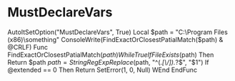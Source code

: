 # MustDeclareVars
AutoItSetOption("MustDeclareVars", True)  Local $path = "C:\Program Files (x86)\something"  ConsoleWrite(FindExactOrClosestPatialMatch($path) &amp; @CRLF)  Func FindExactOrClosestPatialMatch($path)    While True       If FileExists($path) Then Return $path       $path = StringRegExpReplace($path, "^(.*[\\/]).*?$", "$1")       If @extended == 0 Then Return SetError(1, 0, Null)    WEnd EndFunc
